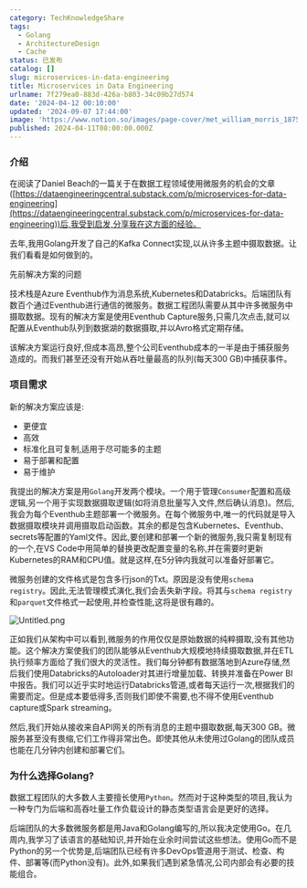 ```yaml
---
category: TechKnowledgeShare
tags:
  - Golang
  - ArchitectureDesign
  - Cache
status: 已发布
catalog: []
slug: microservices-in-data-engineering
title: Microservices in Data Engineering
urlname: 7f279ea0-883d-426a-b803-34c09b27d574
date: '2024-04-12 00:10:00'
updated: '2024-09-07 17:44:00'
image: 'https://www.notion.so/images/page-cover/met_william_morris_1875.jpg'
published: 2024-04-11T08:00:00.000Z
---
```


### 介绍


在阅读了Daniel Beach的一篇关于在数据工程领域使用微服务的机会的文章([https://dataengineeringcentral.substack.com/p/microservices-for-data-engineering](https://dataengineeringcentral.substack.com/p/microservices-for-data-engineering))后,我受到启发,分享我在这方面的经验。


去年,我用Golang开发了自己的Kafka Connect实现,以从许多主题中摄取数据。让我们看看是如何做到的。


先前解决方案的问题


技术栈是Azure Eventhub作为消息系统,Kubernetes和Databricks。后端团队有数百个通过Eventhub进行通信的微服务。数据工程团队需要从其中许多微服务中摄取数据。现有的解决方案是使用Eventhub Capture服务,只需几次点击,就可以配置从Eventhub队列到数据湖的数据摄取,并以Avro格式定期存储。


该解决方案运行良好,但成本高昂,整个公司Eventhub成本的一半是由于捕获服务造成的。而我们甚至还没有开始从吞吐量最高的队列(每天300 GB)中捕获事件。


### 项目需求


新的解决方案应该是:

- 更便宜
- 高效
- 标准化且可复制,适用于尽可能多的主题
- 易于部署和配置
- 易于维护

我提出的解决方案是用`Golang`开发两个模块。一个用于管理`Consumer`配置和高级逻辑,另一个用于实现数据摄取逻辑(如将消息批量写入文件,然后确认消息)。然后,我会为每个Eventhub主题部署一个微服务。在每个微服务中,唯一的代码就是导入数据摄取模块并调用摄取启动函数。其余的都是包含Kubernetes、Eventhub、secrets等配置的Yaml文件。因此,要创建和部署一个新的微服务,我只需复制现有的一个,在VS Code中用简单的替换更改配置变量的名称,并在需要时更新Kubernetes的RAM和CPU值。就是这样,在5分钟内我就可以准备好部署它。


微服务创建的文件格式是包含多行json的Txt。原因是没有使用`schema registry`。因此,无法管理模式演化,我们会丢失新字段。将其与`schema registry`和`parquet`文件格式一起使用,并检查性能,这将是很有趣的。


![Untitled.png](https://prod-files-secure.s3.us-west-2.amazonaws.com/5d24fe63-e567-4804-86f9-9fdc62e13082/4e0f8d5d-b295-4408-9363-660688d511a9/Untitled.png?X-Amz-Algorithm=AWS4-HMAC-SHA256&X-Amz-Content-Sha256=UNSIGNED-PAYLOAD&X-Amz-Credential=ASIAZI2LB466QG3FMGI4%2F20250321%2Fus-west-2%2Fs3%2Faws4_request&X-Amz-Date=20250321T213220Z&X-Amz-Expires=3600&X-Amz-Security-Token=IQoJb3JpZ2luX2VjEFIaCXVzLXdlc3QtMiJGMEQCIFvwj2bNFzFfaS%2BXInfMDXRLIBqh%2Fv9UeoA3rhh%2FLia%2BAiBqi8SLEj5IO5w8%2BfkgK6xxymXBVDq51kheotXdoLbCyCqIBAir%2F%2F%2F%2F%2F%2F%2F%2F%2F%2F8BEAAaDDYzNzQyMzE4MzgwNSIMUO8DwtscpLoqe%2FVAKtwDoC%2FukTf3MbYB5i1rqJmhtm2HWfLz0rviID24zkWxT4gmXzcQOWqpDATBdfWCzgbRMwE%2BKm%2Fnx6%2FL8pSDOo3BvN156k06zfTumF12wWCJRxgeAwpsy3h514hD%2FTpBL7UTtWznUPBspNMPJtlYDpWIiwX2MHX9cEvxybPDktocYDQQwb1qK6HLizBhVX%2Fg868RNCTBUvP9NUUZs0W1vX8w8bKg7cjktgO5j4ctKn%2FGdaEzKGmft3mNp6QxpyTmNL9WCu8bGlhYUMcP4SF36aQ1dnXTxKISoVJPE5hAzJobqXx5gPocq7JVzceEGGrEGMQGPavM3%2FYrgTFfKYlQjQszhmVwo1eKxNaX5lGewm4nlDC%2BnrO6apWH1HNmuHpOGdbNrlRHng9oDl1uOsD3b1pOylgWt9qPCJVBqczq%2FWK1dAuvgz854F67UIilp%2BubW4PYiahyHw8H1CMcZsMmad%2BzSsF%2Fr9%2B12L1GQCLbFcirDS0OthngCaFJU1nf9wtOecoWQhYFOTE0JyTla4PB2jra60HER%2BbotYN6nzt56XBylplfd56IbvloE2VCFYerP7aOiLFl0mjBvmrWMgEPsEKo8%2Bn%2B8osv1dweyswUjCaQQ523iUoSZ885GpvI%2FR8w6tn2vgY6pgErlQ5JbQppxOUo8B6QepyBMjwfoWaclDvHxZLreLHsQX%2Fn%2FfG1E6E%2F83JVjJJxcEKg2L5Nfw0HhPUNMoep3IE0tLVkGJmmBK4gEL7FNn5uvmoTI7MISC70FT7IlQc4iEANxpoL2YlnaOLWj7hqhjYYOOJ0pzmeuNoH1W3ZBM5%2B4Y5D5hBV3EcqDM0O5wFBwS29EaQHj5oUdcYWcGsGrWrVRWDEaFfX&X-Amz-Signature=0ba1061e6349bb8867e0721a2b7ef7c1a90f605c540b2b5a7b7cebf44c664e96&X-Amz-SignedHeaders=host&x-id=GetObject)


正如我们从架构中可以看到,微服务的作用仅仅是原始数据的纯粹摄取,没有其他功能。这个解决方案使我们的团队能够从Eventhub大规模地持续摄取数据,并在ETL执行频率方面给了我们很大的灵活性。我们每分钟都有数据落地到Azure存储,然后我们使用Databricks的Autoloader对其进行增量加载、转换并准备在Power BI中报告。我们可以近乎实时地运行Databricks管道,或者每天运行一次,根据我们的需要而定。但是成本要低得多,否则我们即使不需要,也不得不使用Eventhub capture或Spark streaming。


然后,我们开始从接收来自API网关的所有消息的主题中摄取数据,每天300 GB。微服务甚至没有畏缩,它们工作得非常出色。即使其他从未使用过Golang的团队成员也能在几分钟内创建和部署它们。


### 为什么选择Golang?


数据工程团队的大多数人主要擅长使用`Python`。然而对于这种类型的项目,我认为一种专门为后端和高吞吐量工作负载设计的静态类型语言会是更好的选择。


后端团队的大多数微服务都是用Java和Golang编写的,所以我决定使用Go。在几周内,我学习了该语言的基础知识,并开始在业余时间尝试这些想法。使用Go而不是Python的另一个优势是,后端团队已经有许多DevOps管道用于测试、检查、构件、部署等(而Python没有)。此外,如果我们遇到紧急情况,公司内部会有必要的技能组合。

